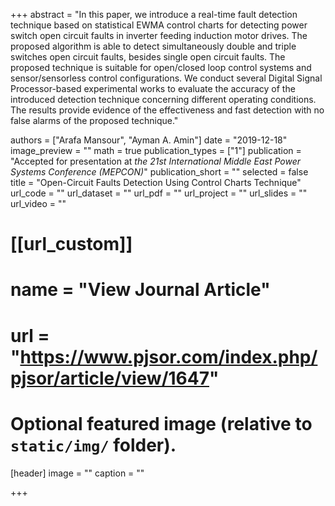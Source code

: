 +++
abstract = "In this paper, we introduce a real-time fault detection technique based on statistical EWMA control charts for detecting power switch open circuit faults in inverter feeding induction motor drives. The proposed algorithm is able to detect simultaneously double and triple switches open circuit faults, besides single open circuit faults. The proposed technique is suitable for open/closed loop control systems and sensor/sensorless control configurations. We conduct several Digital Signal Processor-based experimental works to evaluate the accuracy of the introduced detection technique concerning different operating conditions. The results provide evidence of the effectiveness and fast detection with no false alarms of the proposed technique."

authors = ["Arafa Mansour", "Ayman A. Amin"]
date = "2019-12-18"
image_preview = ""
math = true
publication_types = ["1"]
publication = "Accepted for presentation at *the 21st International Middle East Power Systems Conference (MEPCON)*"
publication_short = ""
selected = false
title = "Open-Circuit Faults Detection Using Control Charts Technique"
url_code = ""
url_dataset = ""
url_pdf = ""
url_project = ""
url_slides = ""
url_video = ""

# [[url_custom]]
# name = "View Journal Article"
# url = "https://www.pjsor.com/index.php/pjsor/article/view/1647"

# Optional featured image (relative to `static/img/` folder).
[header]
image = ""
caption = ""

+++

